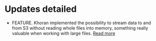 # Updates detailed

- FEATURE. Khoran implemented the possibility to stream data to and from S3 without reading whole files into memory, something really valuable when working with large files. [Read more](https://github.com/developmentforpeople/dfp_external_storage/tree/develop#stream-data-to-and-from-s3-without-reading-whole-files-into-memory)
